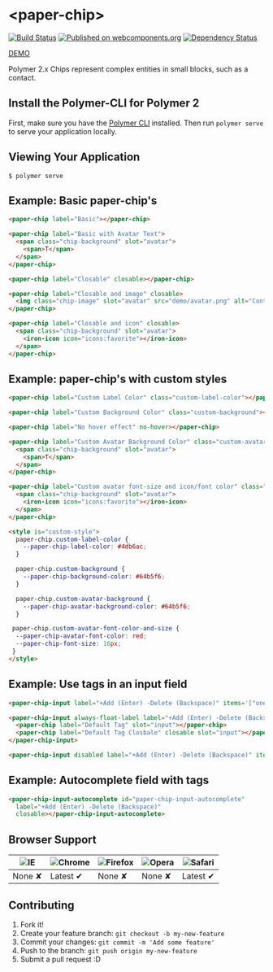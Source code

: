 # \<paper-chip\>

[![Build Status](https://travis-ci.org/ThomasCybulski/paper-chip.svg?branch=master)](https://travis-ci.org/ThomasCybulski/paper-chip) [![Published on webcomponents.org](https://img.shields.io/badge/webcomponents.org-published-blue.svg?style=flat-square)](https://www.webcomponents.org/element/ThomasCybulski/paper-chip) [![Dependency Status](https://gemnasium.com/badges/github.com/ThomasCybulski/paper-chip.svg)](https://gemnasium.com/github.com/ThomasCybulski/paper-chip)

[DEMO](https://thomascybulski.github.io/paper-chip/demo/index.html)

Polymer 2.x Chips represent complex entities in small blocks, such as a contact.

## Install the Polymer-CLI for Polymer 2

First, make sure you have the [Polymer CLI](https://www.npmjs.com/package/polymer-cli) installed. Then run `polymer serve` to serve your application locally.

## Viewing Your Application

```
$ polymer serve
```

## Example: Basic paper-chip's

<!---
```
<custom-element-demo>
  <template>
    <script src="../webcomponentsjs/webcomponents-lite.js"></script>
    <script src="../polymer/polymer.js"></script>
    
    <link rel="import" href="paper-chip.html">
    <next-code-block></next-code-block>
  </template>
</custom-element-demo>
```
-->
```html
<paper-chip label="Basic"></paper-chip>

<paper-chip label="Basic with Avatar Text">
  <span class="chip-background" slot="avatar">
    <span>T</span>
  </span>
</paper-chip>

<paper-chip label="Closable" closable></paper-chip>

<paper-chip label="Closable and image" closable>
  <img class="chip-image" slot="avatar" src="demo/avatar.png" alt="Contact Person">
</paper-chip>

<paper-chip label="Closable and icon" closable>
  <span class="chip-background" slot="avatar">
    <iron-icon icon="icons:favorite"></iron-icon>
  </span>
</paper-chip>
```

## Example: paper-chip's with custom styles

<!---
```
<custom-element-demo>
  <template>
    <script src="../webcomponentsjs/webcomponents-lite.js"></script>
    <script src="../polymer/polymer.js"></script>
    
    <link rel="import" href="paper-chip.html">
    <next-code-block></next-code-block>
  </template>
</custom-element-demo>
```
-->
```html
<paper-chip label="Custom Label Color" class="custom-label-color"></paper-chip>

<paper-chip label="Custom Background Color" class="custom-background"></paper-chip>

<paper-chip label="No hover effect" no-hover></paper-chip>

<paper-chip label="Custom Avatar Background Color" class="custom-avatar-background">
  <span class="chip-background" slot="avatar">
    <span>T</span>
  </span>
</paper-chip>

<paper-chip label="Custom avatar font-size and icon/font color" class="custom-avatar-font-color-and-size">
  <span class="chip-background" slot="avatar">
    <iron-icon icon="icons:favorite"></iron-icon>
  </span>
</paper-chip>

<style is="custom-style">
  paper-chip.custom-label-color {
    --paper-chip-label-color: #4db6ac;
  }

  paper-chip.custom-background {
    --paper-chip-background-color: #64b5f6;
  }

  paper-chip.custom-avatar-background {
    --paper-chip-avatar-background-color: #64b5f6;
  }

 paper-chip.custom-avatar-font-color-and-size {
  --paper-chip-avatar-font-color: red;
  --paper-chip-font-size: 16px;
 }
</style>
```

## Example: Use tags in an input field

<!---
```
<custom-element-demo>
  <template>
    <script src="../webcomponentsjs/webcomponents-lite.js"></script>
    <script src="../polymer/polymer.js"></script>
    
    <link rel="import" href="paper-chip-input.html">
    <link rel="import" href="paper-chip.html">
    <next-code-block></next-code-block>
  </template>
</custom-element-demo>
```
-->
```html
<paper-chip-input label="+Add (Enter) -Delete (Backspace)" items='["one", "two", "three"]' closable></paper-chip-input>

<paper-chip-input always-float-label label="+Add (Enter) -Delete (Backspace)">
  <paper-chip label="Default Tag" slot="input"></paper-chip>
  <paper-chip label="Default Tag Closbale" closable slot="input"></paper-chip>
</paper-chip-input>

<paper-chip-input disabled label="+Add (Enter) -Delete (Backspace)" items='["one", "two", "three"]' closable></paper-chip-input>
```

## Example: Autocomplete field with tags

<!---
```
<custom-element-demo>
  <template>
    <script src="../webcomponentsjs/webcomponents-lite.js"></script>
    <script src="../polymer/polymer.js"></script>
    
    <link rel="import" href="paper-chip-input-autocomplete.html">
    <next-code-block></next-code-block>
  </template>

<script>
    var states = [{
        "text": "Alabama",
        "value": "AL"
      },
      {
        "text": "Alaska",
        "value": "AK"
      },
      {
        "text": "American Samoa",
        "value": "AS"
      },
      {
        "text": "Arizona",
        "value": "AZ"
      },
      {
        "text": "Arkansas",
        "value": "AR"
      },
      {
        "text": "California",
        "value": "CA"
      },
      {
        "text": "Colorado",
        "value": "CO"
      },
      {
        "text": "Connecticut",
        "value": "CT"
      },
      {
        "text": "Delaware",
        "value": "DE"
      },
      {
        "text": "District Of Columbia",
        "value": "DC"
      },
      {
        "text": "Federated States Of Micronesia",
        "value": "FM"
      },
      {
        "text": "Florida",
        "value": "FL"
      },
      {
        "text": "Georgia",
        "value": "GA"
      },
      {
        "text": "Guam",
        "value": "GU"
      },
      {
        "text": "Hawaii",
        "value": "HI"
      },
      {
        "text": "Idaho",
        "value": "ID"
      },
      {
        "text": "Illinois",
        "value": "IL"
      },
      {
        "text": "Indiana",
        "value": "IN"
      },
      {
        "text": "Iowa",
        "value": "IA"
      },
      {
        "text": "Kansas",
        "value": "KS"
      },
      {
        "text": "Kentucky",
        "value": "KY"
      },
      {
        "text": "Louisiana",
        "value": "LA"
      },
      {
        "text": "Maine",
        "value": "ME"
      },
      {
        "text": "Marshall Islands",
        "value": "MH"
      },
      {
        "text": "Maryland",
        "value": "MD"
      },
      {
        "text": "Massachusetts",
        "value": "MA"
      },
      {
        "text": "Michigan",
        "value": "MI"
      },
      {
        "text": "Minnesota",
        "value": "MN"
      },
      {
        "text": "Mississippi",
        "value": "MS"
      },
      {
        "text": "Missouri",
        "value": "MO"
      },
      {
        "text": "Montana",
        "value": "MT"
      },
      {
        "text": "Nebraska",
        "value": "NE"
      },
      {
        "text": "Nevada",
        "value": "NV"
      },
      {
        "text": "New Hampshire",
        "value": "NH"
      },
      {
        "text": "New Jersey",
        "value": "NJ"
      },
      {
        "text": "New Mexico",
        "value": "NM"
      },
      {
        "text": "New York",
        "value": "NY"
      },
      {
        "text": "North Carolina",
        "value": "NC"
      },
      {
        "text": "North Dakota",
        "value": "ND"
      },
      {
        "text": "Northern Mariana Islands",
        "value": "MP"
      },
      {
        "text": "Ohio",
        "value": "OH"
      },
      {
        "text": "Oklahoma",
        "value": "OK"
      },
      {
        "text": "Oregon",
        "value": "OR"
      },
      {
        "text": "Palau",
        "value": "PW"
      },
      {
        "text": "Pennsylvania",
        "value": "PA"
      },
      {
        "text": "Puerto Rico",
        "value": "PR"
      },
      {
        "text": "Rhode Island",
        "value": "RI"
      },
      {
        "text": "South Carolina",
        "value": "SC"
      },
      {
        "text": "South Dakota",
        "value": "SD"
      },
      {
        "text": "Tennessee",
        "value": "TN"
      },
      {
        "text": "Texas",
        "value": "TX"
      },
      {
        "text": "Utah",
        "value": "UT"
      },
      {
        "text": "Vermont",
        "value": "VT"
      },
      {
        "text": "Virgin Islands",
        "value": "VI"
      },
      {
        "text": "Virginia",
        "value": "VA"
      },
      {
        "text": "Washington",
        "value": "WA"
      },
      {
        "text": "West Virginia",
        "value": "WV"
      },
      {
        "text": "Wisconsin",
        "value": "WI"
      },
      {
        "text": "Wyoming",
        "value": "WY"
      }
    ];
    var element = document.querySelector('paper-chip-input-autocomplete');
    element.source = states;
  </script>

</custom-element-demo>
```
-->
```html
<paper-chip-input-autocomplete id="paper-chip-input-autocomplete"  
  label="+Add (Enter) -Delete (Backspace)" 
  closable></paper-chip-input-autocomplete>
```
## Browser Support

![IE](https://cloud.githubusercontent.com/assets/398893/3528325/20373e76-078e-11e4-8e3a-1cb86cf506f0.png) | ![Chrome](https://cloud.githubusercontent.com/assets/398893/3528328/23bc7bc4-078e-11e4-8752-ba2809bf5cce.png) | ![Firefox](https://cloud.githubusercontent.com/assets/398893/3528329/26283ab0-078e-11e4-84d4-db2cf1009953.png) | ![Opera](https://cloud.githubusercontent.com/assets/398893/3528330/27ec9fa8-078e-11e4-95cb-709fd11dac16.png) | ![Safari](https://cloud.githubusercontent.com/assets/398893/3528331/29df8618-078e-11e4-8e3e-ed8ac738693f.png)
--- | --- | --- | --- | --- |
None ✘ | Latest ✔ | None ✘ | None ✘ | Latest ✔ |

## Contributing

1. Fork it!
2. Create your feature branch: `git checkout -b my-new-feature`
3. Commit your changes: `git commit -m 'Add some feature'`
4. Push to the branch: `git push origin my-new-feature`
5. Submit a pull request :D

